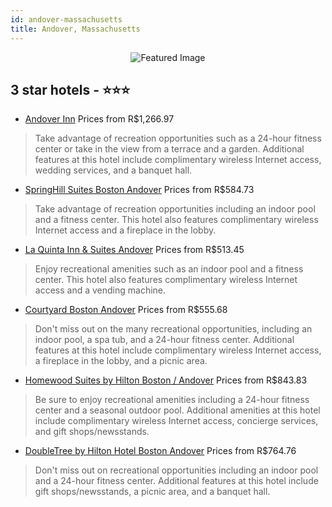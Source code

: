 ```yaml
---
id: andover-massachusetts
title: Andover, Massachusetts
---
```


<center><img src="https://i.travelapi.com/hotels/2000000/1030000/1029900/1029860/476c58e1_z.jpg" alt="Featured Image" /></center>


##  3 star hotels - ⭐️⭐️⭐️

-    [Andover Inn](https://us.hurb.com/hotels/andover/andover-inn-JNP-JP731973?cmp=18055) Prices from R$1,266.97
   > Take advantage of recreation opportunities such as a 24-hour fitness center or take in the view from a terrace and a garden. Additional features at this hotel include complimentary wireless Internet access, wedding services, and a banquet hall.
-    [SpringHill Suites Boston Andover](https://us.hurb.com/hotels/andover/springhill-suites-boston-andover-JNP-JP065813?cmp=18055) Prices from R$584.73
   > Take advantage of recreation opportunities including an indoor pool and a fitness center. This hotel also features complimentary wireless Internet access and a fireplace in the lobby.
-    [La Quinta Inn & Suites Andover](https://us.hurb.com/hotels/andover/la-quinta-inn-suites-andover-JNP-JP798424?cmp=18055) Prices from R$513.45
   > Enjoy recreational amenities such as an indoor pool and a fitness center. This hotel also features complimentary wireless Internet access and a vending machine.
-    [Courtyard Boston Andover](https://us.hurb.com/hotels/andover/courtyard-boston-andover-JNP-JP194568?cmp=18055) Prices from R$555.68
   > Don't miss out on the many recreational opportunities, including an indoor pool, a spa tub, and a 24-hour fitness center. Additional features at this hotel include complimentary wireless Internet access, a fireplace in the lobby, and a picnic area.
-    [Homewood Suites by Hilton Boston / Andover](https://us.hurb.com/hotels/andover/homewood-suites-by-hilton-boston-andover-JNP-JP075640?cmp=18055) Prices from R$843.83
   > Be sure to enjoy recreational amenities including a 24-hour fitness center and a seasonal outdoor pool. Additional amenities at this hotel include complimentary wireless Internet access, concierge services, and gift shops/newsstands.
-    [DoubleTree by Hilton Hotel Boston Andover](https://us.hurb.com/hotels/andover/doubletree-by-hilton-hotel-boston-andover-JNP-JP483734?cmp=18055) Prices from R$764.76
   > Don't miss out on recreational opportunities including an indoor pool and a 24-hour fitness center. Additional features at this hotel include gift shops/newsstands, a picnic area, and a banquet hall.
